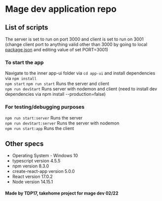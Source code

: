 # Mage dev application repo 

## List of scripts

The server is set to run on port 3000 and client is set to run on 3001 (change client port to anything valid other than 3000 by going to local [package.json](https://github.com/TDP17/app-ui/blob/master/app-ui/package.json#L25) and editing value of set PORT=3001)<br />

### To start the app 
Navigate to the inner app-ui folder via `cd app-ui` and install dependencies via `npm install`<br />
`npm start` `npm run start` Runs the server and client<br />
`npm run devStart` Runs server with nodemon and client (need to install dev dependencies via npm install --production=false)<br />

### For testing/debugging purposes
`npm run start:server` Runs the server<br />
`npm run devStart:server` Runs the server with nodemon<br />
`npm run start:app` Runs the client<br />
 
 ## Other specs
+ Operating System - Windows 10<br />
+ typescript version 4.5.5<br />
+ npm version 8.3.0<br />
+ create-react-app version 5.0.0<br />
+ React version 17.0.2<br />
+ Node version 14.15.1<br />

#### Made by TDP17, takehome project for mage dev 02/22

